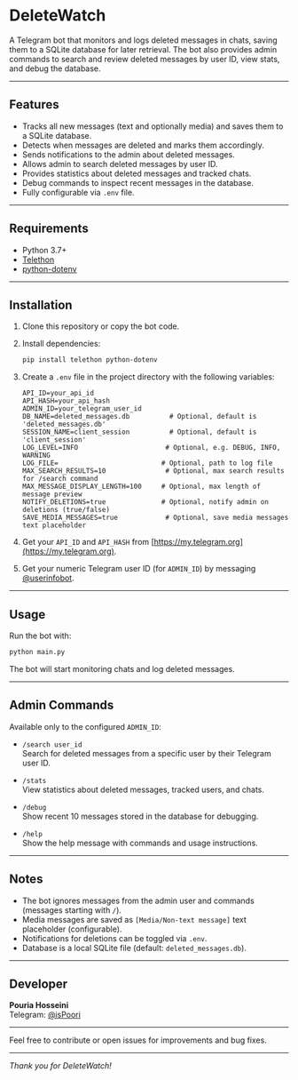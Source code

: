 # DeleteWatch

A Telegram bot that monitors and logs deleted messages in chats, saving them to a SQLite database for later retrieval. The bot also provides admin commands to search and review deleted messages by user ID, view stats, and debug the database.

---

## Features

- Tracks all new messages (text and optionally media) and saves them to a SQLite database.
- Detects when messages are deleted and marks them accordingly.
- Sends notifications to the admin about deleted messages.
- Allows admin to search deleted messages by user ID.
- Provides statistics about deleted messages and tracked chats.
- Debug commands to inspect recent messages in the database.
- Fully configurable via `.env` file.

---

## Requirements

- Python 3.7+
- [Telethon](https://docs.telethon.dev/en/stable/)
- [python-dotenv](https://pypi.org/project/python-dotenv/)

---

## Installation

1. Clone this repository or copy the bot code.

2. Install dependencies:

   ```bash
   pip install telethon python-dotenv
   ```

3. Create a `.env` file in the project directory with the following variables:

   ```env
   API_ID=your_api_id
   API_HASH=your_api_hash
   ADMIN_ID=your_telegram_user_id
   DB_NAME=deleted_messages.db          # Optional, default is 'deleted_messages.db'
   SESSION_NAME=client_session          # Optional, default is 'client_session'
   LOG_LEVEL=INFO                      # Optional, e.g. DEBUG, INFO, WARNING
   LOG_FILE=                          # Optional, path to log file
   MAX_SEARCH_RESULTS=10               # Optional, max search results for /search command
   MAX_MESSAGE_DISPLAY_LENGTH=100     # Optional, max length of message preview
   NOTIFY_DELETIONS=true              # Optional, notify admin on deletions (true/false)
   SAVE_MEDIA_MESSAGES=true            # Optional, save media messages text placeholder
   ```

4. Get your `API_ID` and `API_HASH` from [https://my.telegram.org](https://my.telegram.org).

5. Get your numeric Telegram user ID (for `ADMIN_ID`) by messaging [@userinfobot](https://t.me/userinfobot).

---

## Usage

Run the bot with:

```bash
python main.py
```

The bot will start monitoring chats and log deleted messages.

---

## Admin Commands

Available only to the configured `ADMIN_ID`:

- `/search user_id`  
  Search for deleted messages from a specific user by their Telegram user ID.

- `/stats`  
  View statistics about deleted messages, tracked users, and chats.

- `/debug`  
  Show recent 10 messages stored in the database for debugging.

- `/help`  
  Show the help message with commands and usage instructions.

---

## Notes

- The bot ignores messages from the admin user and commands (messages starting with `/`).
- Media messages are saved as `[Media/Non-text message]` text placeholder (configurable).
- Notifications for deletions can be toggled via `.env`.
- Database is a local SQLite file (default: `deleted_messages.db`).

---

## Developer

**Pouria Hosseini**  
Telegram: [@isPoori](https://t.me/isPoori)  

---

Feel free to contribute or open issues for improvements and bug fixes.

---

*Thank you for DeleteWatch!*
